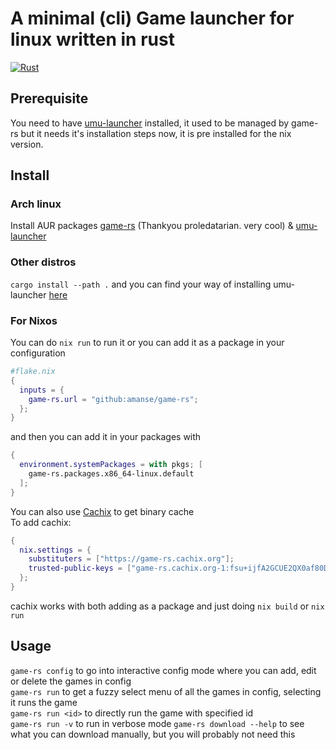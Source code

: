 # A minimal (cli) Game launcher for linux written in rust

[![Rust](https://github.com/Amanse/game-rs/actions/workflows/rust.yml/badge.svg)](https://github.com/Amanse/game-rs/actions/workflows/rust.yml)

## Prerequisite

You need to have [umu-launcher](https://github.com/Open-Wine-Components/umu-launcher) installed, it used to be managed by game-rs but it needs it's installation steps now, it is pre installed for the nix version.

## Install

### Arch linux

Install AUR packages
[game-rs](https://aur.archlinux.org/packages/game-rs-bin) (Thankyou proledatarian. very cool) & [umu-launcher](https://aur.archlinux.org/packages/umu-launcher)

### Other distros

`cargo install --path .`
and you can find your way of installing umu-launcher [here](https://github.com/Open-Wine-Components/umu-launcher/releases)

### For Nixos

You can do `nix run` to run it or you can add it as a package in your configuration

```nix
#flake.nix
{
  inputs = {
    game-rs.url = "github:amanse/game-rs";
  };
}
```

and then you can add it in your packages with

```nix
{
  environment.systemPackages = with pkgs; [
    game-rs.packages.x86_64-linux.default
  ];
}
```

You can also use [Cachix](https://game-rs.cachix.org) to get binary cache <br />
To add cachix:

```nix
{
  nix.settings = {
    substituters = ["https://game-rs.cachix.org"];
    trusted-public-keys = ["game-rs.cachix.org-1:fsu+ijfA2GCUE2QX0af80D7x9PCZS79EZbqwtOtlIhA="];
  };
}
```

cachix works with both adding as a package and just doing `nix build` or `nix run`

## Usage

`game-rs config` to go into interactive config mode where you can add, edit or delete the games in config <br />
`game-rs run` to get a fuzzy select menu of all the games in config, selecting it runs the game <br />
`game-rs run <id>` to directly run the game with specified id <br />
`game-rs run -v` to run in verbose mode
`game-rs download --help` to see what you can download manually, but you will probably not need this
